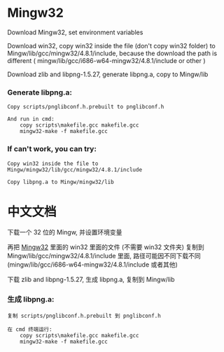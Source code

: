 # Mingw32
Download Mingw32, set environment variables

Download win32, copy win32 inside the file (don't copy win32 folder) to Mingw/lib/gcc/mingw32/4.8.1/include, because the download the path is different (
    mingw/lib/gcc/i686-w64-mingw32/4.8.1/include or other
)

Download zlib and libpng-1.5.27, generate libpng.a, copy to Mingw/lib

### Generate libpng.a:

    Copy scripts/pnglibconf.h.prebuilt to pnglibconf.h

    And run in cmd:
        copy scripts\makefile.gcc makefile.gcc
        mingw32-make -f makefile.gcc

### If can't work, you can try:

    Copy win32 inside the file to Mingw/mingw32/lib/gcc/mingw32/4.8.1/include

    Copy libpng.a to Mingw/mingw32/lib



# 中文文档

下载一个 32 位的 Mingw, 并设置环境变量

再把 [Mingw32](https://github.com/go-vgo/Mingw32) 里面的 win32 里面的文件 (不需要 win32 文件夹)
复制到 Mingw/lib/gcc/mingw32/4.8.1/include 里面, 路径可能因不同下载不同
(mingw/lib/gcc/i686-w64-mingw32/4.8.1/include 或者其他)

下载 zlib and libpng-1.5.27, 生成 libpng.a, 复制到 Mingw/lib 

### 生成 libpng.a:

    复制 scripts/pnglibconf.h.prebuilt 到 pnglibconf.h

    在 cmd 终端运行:
        copy scripts\makefile.gcc makefile.gcc
        mingw32-make -f makefile.gcc   

